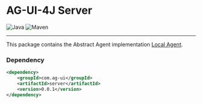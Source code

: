 # AG-UI-4J Server

![Java](https://img.shields.io/badge/Java-17-orange?logo=openjdk&logoColor=white)
![Maven](https://img.shields.io/badge/Maven-0.0.1-C71A36?logo=apachemaven&logoColor=white)

---

This package contains the Abstract Agent implementation [Local Agent](./src/main/java/com/agui/server/LocalAgent.java).

### Dependency

```xml
<dependency>
    <groupId>com.ag-ui</groupId>
    <artifactId>server</artifactId>
    <version>0.0.1</version>
</dependency>
```